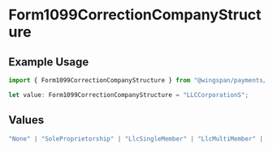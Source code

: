 # Form1099CorrectionCompanyStructure

## Example Usage

```typescript
import { Form1099CorrectionCompanyStructure } from "@wingspan/payments/sdk/models/shared";

let value: Form1099CorrectionCompanyStructure = "LLCCorporationS";
```

## Values

```typescript
"None" | "SoleProprietorship" | "LlcSingleMember" | "LlcMultiMember" | "CorporationS" | "LLCCorporationS" | "LLCCorporationC" | "LLCPartnership" | "CorporationC" | "Partnership"
```